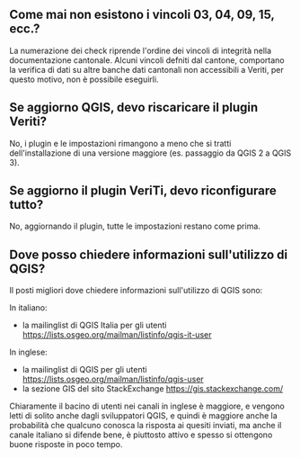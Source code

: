 ## Come mai non esistono i vincoli 03, 04, 09, 15, ecc.?

La numerazione dei check riprende l'ordine dei vincoli di integrità
nella documentazione cantonale. Alcuni vincoli defniti dal cantone,
comportano la verifica di dati su altre banche dati cantonali non
accessibili a Veriti, per questo motivo, non è possibile eseguirli.

## Se aggiorno QGIS, devo riscaricare il plugin Veriti?

No, i plugin e le impostazioni rimangono a meno che si tratti
dell'installazione di una versione maggiore (es. passaggio da QGIS 2 a
QGIS 3).

## Se aggiorno il plugin VeriTi, devo riconfigurare tutto?

No, aggiornando il plugin, tutte le impostazioni restano come prima.

## Dove posso chiedere informazioni sull'utilizzo di QGIS?

Il posti migliori dove chiedere informazioni sull'utilizzo di QGIS
sono:

In italiano:

- la mailinglist di QGIS Italia per gli utenti
    <https://lists.osgeo.org/mailman/listinfo/qgis-it-user>

In inglese:

- la mailinglist di QGIS per gli utenti
    <https://lists.osgeo.org/mailman/listinfo/qgis-user>
- la sezione GIS del sito StackExchange
    <https://gis.stackexchange.com/>

Chiaramente il bacino di utenti nei canali in inglese è maggiore, e
vengono letti di solito anche dagli sviluppatori QGIS, e quindi è
maggiore anche la probabilità che qualcuno conosca la risposta ai
quesiti inviati, ma anche il canale italiano si difende bene, è
piuttosto attivo e spesso si ottengono buone risposte in poco tempo.